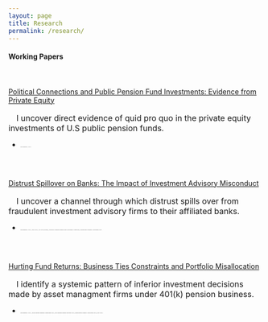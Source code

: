 ```yaml
---
layout: page
title: Research
permalink: /research/
---
```


#### **Working Papers** <br>

\
\
[Political Connections and Public Pension Fund Investments: Evidence from Private Equity]()<br>\
  &nbsp;&nbsp;&nbsp; <font size="3"> I uncover direct evidence of quid pro quo in the private equity investments of U.S public pension funds.</font> 
  * <p style="font-family: Times New Roman; font-size: 2pt; font-style:italic"> Presentation: UIUC</p>

<br />
<br />

[Distrust Spillover on Banks: The Impact of Investment Advisory Misconduct](/publications/Distrust_Spillover_on_Banks_J.pdf)<br>\
  &nbsp;&nbsp;&nbsp; <font size="3"> I uncover a channel through which distrust spills over from fraudulent investment advisory firms to their affiliated banks.</font> 
  * <p style="font-family: Times New Roman; font-size: 2pt; font-style:italic">  Presentation: UIUC, FMA 2022, AFA 2023 (Poster), 3rd Boca Corpoate Finance and Governance Conference, Southwestern Finance Association 2023</p>

<br />
<br />

[Hurting Fund Returns: Business Ties Constraints and Portfolio Misallocation]()<br>\
  &nbsp;&nbsp;&nbsp; <font size="3"> I identify a systemic pattern of inferior investment decisions made by asset managment firms under 401(k) pension business.</font> 
  * <p style="font-family: Times New Roman; font-size:2pt; font-style:italic">  Presentation: UIUC, World Finance Banking Symposium 2022, New Zealand Finance Meeting 2022, Southwestern Finance Association 2023, FMA 2023</p>

